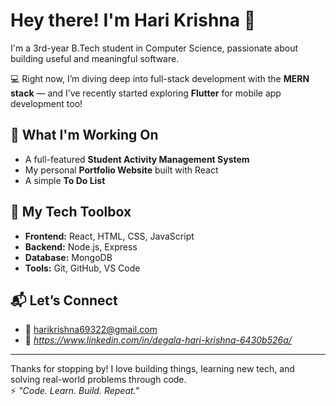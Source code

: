 # Hey there! I'm Hari Krishna 👋

I'm a 3rd-year B.Tech student in Computer Science, passionate about building useful and meaningful software.

💻 Right now, I’m diving deep into full-stack development with the **MERN stack** — and I’ve recently started exploring **Flutter** for mobile app development too!

## 🚧 What I'm Working On
- A full-featured **Student Activity Management System**
- My personal **Portfolio Website** built with React
- A simple **To Do List**

## 🧰 My Tech Toolbox
- **Frontend:** React, HTML, CSS, JavaScript  
- **Backend:** Node.js, Express  
- **Database:** MongoDB  
- **Tools:** Git, GitHub, VS Code

## 📬 Let’s Connect
- 📧 harikrishna69322@gmail.com  
- 🔗 *https://www.linkedin.com/in/degala-hari-krishna-6430b526a/*

---

Thanks for stopping by! I love building things, learning new tech, and solving real-world problems through code.  
⚡ *"Code. Learn. Build. Repeat."*
